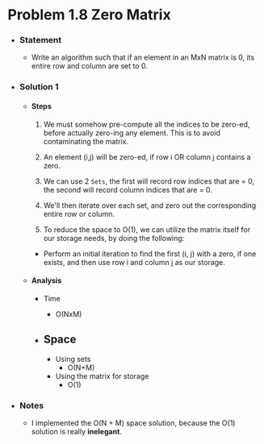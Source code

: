 # Problem 1.8 Zero Matrix

- ### Statement

  - Write an algorithm such that if an element in an MxN matrix is 0, its entire row and
    column are set to 0.

- ### Solution 1

  - #### Steps

    1. We must somehow pre-compute all the indices to be zero-ed, before actually zero-ing any element.
       This is to avoid contaminating the matrix.

    2. An element (i,j) will be zero-ed, if row i OR column j contains a zero.

    3. We can use 2 `Sets`, the first will record row indices that are = 0, the second will record column indices that are = 0.

    4. We'll then iterate over each set, and zero out the corresponding entire row or column.

    5. To reduce the space to O(1), we can utilize the matrix itself for our storage needs, by doing the following:

    - Perform an initial iteration to find the first (i, j) with a zero, if one exists, and then use row i and column j as our storage.

  - #### Analysis

    - Time

      - O(NxM)

    - ## Space
      - Using sets
        - O(N+M)
      - Using the matrix for storage
        - O(1)

- ### Notes
  - I implemented the O(N + M) space solution, because the O(1) solution is really **inelegant**.
